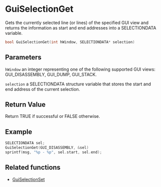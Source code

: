 # GuiSelectionGet

Gets the currently selected line (or lines) of the specified GUI view and returns the information as start and end addresses into a SELECTIONDATA variable.

```c++
bool GuiSelectionGet(int hWindow, SELECTIONDATA* selection)
```

## Parameters

`hWindow` an integer representing one of the following supported GUI views: GUI_DISASSEMBLY, GUI_DUMP, GUI_STACK.

`selection` a SELECTIONDATA structure variable that stores the start and end address of the current selection.

## Return Value

Return TRUE if successful or FALSE otherwise.

## Example

```c++
SELECTIONDATA sel;
GuiSelectionGet(GUI_DISASSEMBLY, &sel)
sprintf(msg, "%p - %p", sel.start, sel.end);
```

## Related functions

- [GuiSelectionSet](./GuiSelectionSet.md)